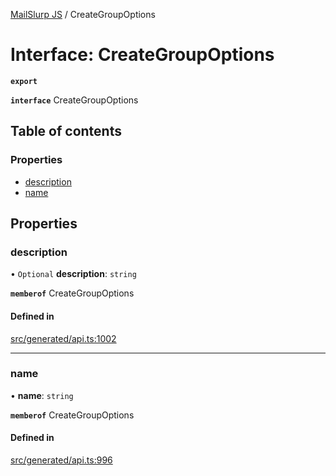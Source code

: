 [MailSlurp JS](../README.md) / CreateGroupOptions

# Interface: CreateGroupOptions

**`export`**

**`interface`** CreateGroupOptions

## Table of contents

### Properties

- [description](CreateGroupOptions.md#description)
- [name](CreateGroupOptions.md#name)

## Properties

### description

• `Optional` **description**: `string`

**`memberof`** CreateGroupOptions

#### Defined in

[src/generated/api.ts:1002](https://github.com/mailslurp/mailslurp-client/blob/75eefbf/src/generated/api.ts#L1002)

___

### name

• **name**: `string`

**`memberof`** CreateGroupOptions

#### Defined in

[src/generated/api.ts:996](https://github.com/mailslurp/mailslurp-client/blob/75eefbf/src/generated/api.ts#L996)
